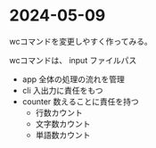 # 2024-05-09

wcコマンドを変更しやすく作ってみる。

wcコマンドは、
input ファイルパス

* app 全体の処理の流れを管理
* cli 入出力に責任をもつ
* counter 数えることに責任を持つ
  * 行数カウント
  * 文字数カウント
  * 単語数カウント

